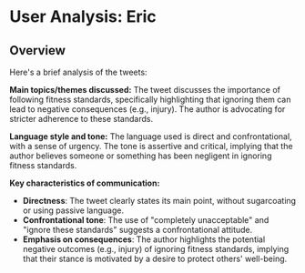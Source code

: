# User Analysis: Eric

## Overview

Here's a brief analysis of the tweets:

**Main topics/themes discussed:**
The tweet discusses the importance of following fitness standards, specifically highlighting that ignoring them can lead to negative consequences (e.g., injury). The author is advocating for stricter adherence to these standards.

**Language style and tone:**
The language used is direct and confrontational, with a sense of urgency. The tone is assertive and critical, implying that the author believes someone or something has been negligent in ignoring fitness standards.

**Key characteristics of communication:**

* **Directness**: The tweet clearly states its main point, without sugarcoating or using passive language.
* **Confrontational tone**: The use of "completely unacceptable" and "ignore these standards" suggests a confrontational attitude.
* **Emphasis on consequences**: The author highlights the potential negative outcomes (e.g., injury) of ignoring fitness standards, implying that their stance is motivated by a desire to protect others' well-being.